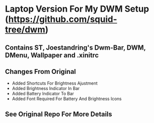 # Laptop Version For My DWM Setup (https://github.com/squid-tree/dwm)

## Contains ST, Joestandring's Dwm-Bar, DWM, DMenu, Wallpaper and .xinitrc

## Changes From Original
* Added Shortcuts For Brightness Ajustment
* Added Brightness Indicator In Bar
* Added Battery Indicator To Bar
* Added Font Required For Battery And Brightness Icons

## See Original Repo For More Details
